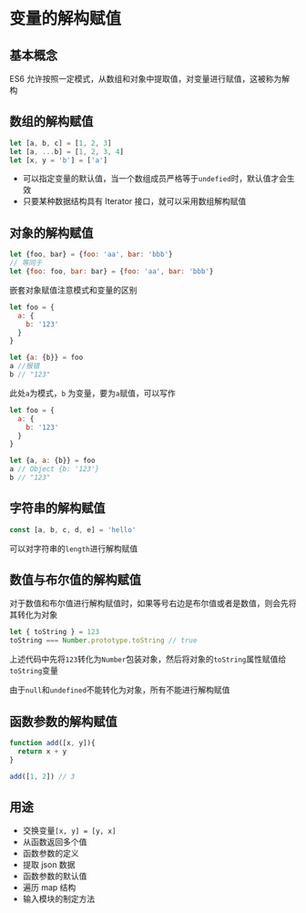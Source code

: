 # 变量的解构赋值

## 基本概念

ES6 允许按照一定模式，从数组和对象中提取值，对变量进行赋值，这被称为解构

## 数组的解构赋值

```javascript
let [a, b, c] = [1, 2, 3]
let [a, ...b] = [1, 2, 3, 4]
let [x, y = 'b'] = ['a']
```

* 可以指定变量的默认值，当一个数组成员严格等于`undefied`时，默认值才会生效
* 只要某种数据结构具有 Iterator 接口，就可以采用数组解构赋值

## 对象的解构赋值

```javascript
let {foo, bar} = {foo: 'aa', bar: 'bbb'}
// 等同于
let {foo: foo, bar: bar} = {foo: 'aa', bar: 'bbb'}
```

嵌套对象赋值注意模式和变量的区别

```javascript
let foo = {
  a: {
    b: '123'
  }
}

let {a: {b}} = foo
a //报错
b // "123"
```

此处`a`为模式，`b` 为变量，要为`a`赋值，可以写作

```javascript
let foo = {
  a: {
    b: '123'
  }
}

let {a, a: {b}} = foo
a // Object {b: '123'}
b // "123"
```

## 字符串的解构赋值

```javascript
const [a, b, c, d, e] = 'hello'
```

可以对字符串的`length`进行解构赋值

## 数值与布尔值的解构赋值

对于数值和布尔值进行解构赋值时，如果等号右边是布尔值或者是数值，则会先将其转化为对象

```javascript
let { toString } = 123
toString === Number.prototype.toString // true
```

上述代码中先将`123`转化为`Number`包装对象，然后将对象的`toString`属性赋值给`toString`变量

由于`null`和`undefined`不能转化为对象，所有不能进行解构赋值

## 函数参数的解构赋值

```javascript
function add([x, y]){
  return x + y
}

add([1, 2]) // 3
```

## 用途

* 交换变量`[x, y] = [y, x]`
* 从函数返回多个值
* 函数参数的定义
* 提取 json 数据
* 函数参数的默认值
* 遍历 map 结构
* 输入模块的制定方法